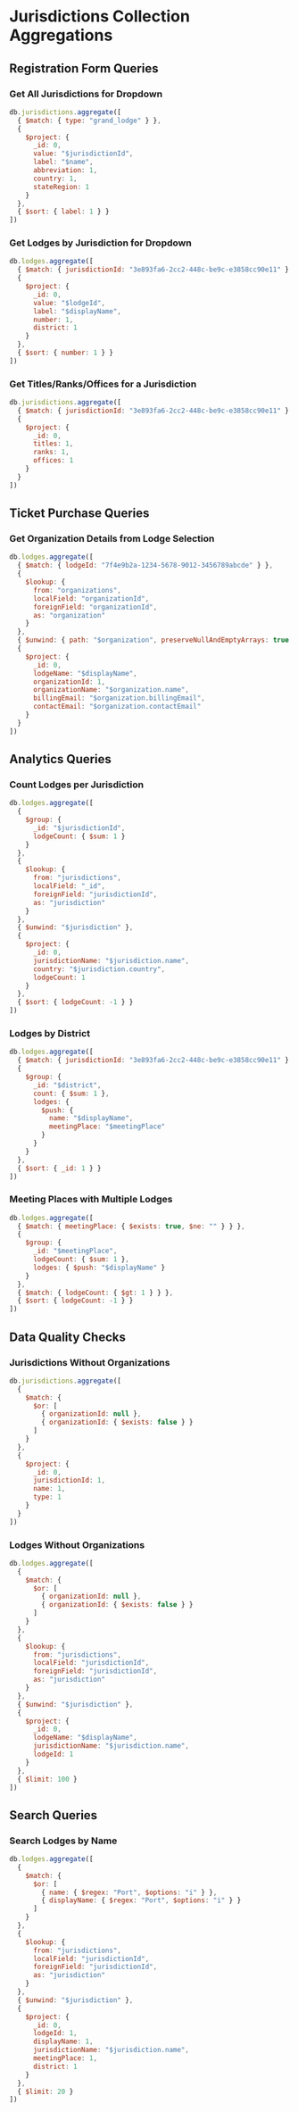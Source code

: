 # Jurisdictions Collection Aggregations

## Registration Form Queries

### Get All Jurisdictions for Dropdown
```javascript
db.jurisdictions.aggregate([
  { $match: { type: "grand_lodge" } },
  {
    $project: {
      _id: 0,
      value: "$jurisdictionId",
      label: "$name",
      abbreviation: 1,
      country: 1,
      stateRegion: 1
    }
  },
  { $sort: { label: 1 } }
])
```

### Get Lodges by Jurisdiction for Dropdown
```javascript
db.lodges.aggregate([
  { $match: { jurisdictionId: "3e893fa6-2cc2-448c-be9c-e3858cc90e11" } },
  {
    $project: {
      _id: 0,
      value: "$lodgeId",
      label: "$displayName",
      number: 1,
      district: 1
    }
  },
  { $sort: { number: 1 } }
])
```

### Get Titles/Ranks/Offices for a Jurisdiction
```javascript
db.jurisdictions.aggregate([
  { $match: { jurisdictionId: "3e893fa6-2cc2-448c-be9c-e3858cc90e11" } },
  {
    $project: {
      _id: 0,
      titles: 1,
      ranks: 1,
      offices: 1
    }
  }
])
```

## Ticket Purchase Queries

### Get Organization Details from Lodge Selection
```javascript
db.lodges.aggregate([
  { $match: { lodgeId: "7f4e9b2a-1234-5678-9012-3456789abcde" } },
  {
    $lookup: {
      from: "organizations",
      localField: "organizationId",
      foreignField: "organizationId",
      as: "organization"
    }
  },
  { $unwind: { path: "$organization", preserveNullAndEmptyArrays: true } },
  {
    $project: {
      _id: 0,
      lodgeName: "$displayName",
      organizationId: 1,
      organizationName: "$organization.name",
      billingEmail: "$organization.billingEmail",
      contactEmail: "$organization.contactEmail"
    }
  }
])
```

## Analytics Queries

### Count Lodges per Jurisdiction
```javascript
db.lodges.aggregate([
  {
    $group: {
      _id: "$jurisdictionId",
      lodgeCount: { $sum: 1 }
    }
  },
  {
    $lookup: {
      from: "jurisdictions",
      localField: "_id",
      foreignField: "jurisdictionId",
      as: "jurisdiction"
    }
  },
  { $unwind: "$jurisdiction" },
  {
    $project: {
      _id: 0,
      jurisdictionName: "$jurisdiction.name",
      country: "$jurisdiction.country",
      lodgeCount: 1
    }
  },
  { $sort: { lodgeCount: -1 } }
])
```

### Lodges by District
```javascript
db.lodges.aggregate([
  { $match: { jurisdictionId: "3e893fa6-2cc2-448c-be9c-e3858cc90e11" } },
  {
    $group: {
      _id: "$district",
      count: { $sum: 1 },
      lodges: { 
        $push: {
          name: "$displayName",
          meetingPlace: "$meetingPlace"
        }
      }
    }
  },
  { $sort: { _id: 1 } }
])
```

### Meeting Places with Multiple Lodges
```javascript
db.lodges.aggregate([
  { $match: { meetingPlace: { $exists: true, $ne: "" } } },
  {
    $group: {
      _id: "$meetingPlace",
      lodgeCount: { $sum: 1 },
      lodges: { $push: "$displayName" }
    }
  },
  { $match: { lodgeCount: { $gt: 1 } } },
  { $sort: { lodgeCount: -1 } }
])
```

## Data Quality Checks

### Jurisdictions Without Organizations
```javascript
db.jurisdictions.aggregate([
  {
    $match: {
      $or: [
        { organizationId: null },
        { organizationId: { $exists: false } }
      ]
    }
  },
  {
    $project: {
      _id: 0,
      jurisdictionId: 1,
      name: 1,
      type: 1
    }
  }
])
```

### Lodges Without Organizations
```javascript
db.lodges.aggregate([
  {
    $match: {
      $or: [
        { organizationId: null },
        { organizationId: { $exists: false } }
      ]
    }
  },
  {
    $lookup: {
      from: "jurisdictions",
      localField: "jurisdictionId",
      foreignField: "jurisdictionId",
      as: "jurisdiction"
    }
  },
  { $unwind: "$jurisdiction" },
  {
    $project: {
      _id: 0,
      lodgeName: "$displayName",
      jurisdictionName: "$jurisdiction.name",
      lodgeId: 1
    }
  },
  { $limit: 100 }
])
```

## Search Queries

### Search Lodges by Name
```javascript
db.lodges.aggregate([
  { 
    $match: { 
      $or: [
        { name: { $regex: "Port", $options: "i" } },
        { displayName: { $regex: "Port", $options: "i" } }
      ]
    }
  },
  {
    $lookup: {
      from: "jurisdictions",
      localField: "jurisdictionId", 
      foreignField: "jurisdictionId",
      as: "jurisdiction"
    }
  },
  { $unwind: "$jurisdiction" },
  {
    $project: {
      _id: 0,
      lodgeId: 1,
      displayName: 1,
      jurisdictionName: "$jurisdiction.name",
      meetingPlace: 1,
      district: 1
    }
  },
  { $limit: 20 }
])
```